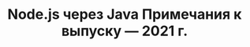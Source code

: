 ﻿---
title: Node.js через Java Примечания к выпуску — 2021 г.
type: docs
weight: 9
url: /ru/java/node-js-via-java-release-notes-2021/
---
